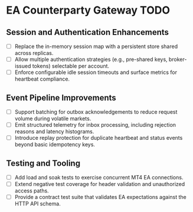 # EA Counterparty Gateway TODO

## Session and Authentication Enhancements
- [ ] Replace the in-memory session map with a persistent store shared across replicas.
- [ ] Allow multiple authentication strategies (e.g., pre-shared keys, broker-issued tokens) selectable per account.
- [ ] Enforce configurable idle session timeouts and surface metrics for heartbeat compliance.

## Event Pipeline Improvements
- [ ] Support batching for outbox acknowledgements to reduce request volume during volatile markets.
- [ ] Emit structured telemetry for inbox processing, including rejection reasons and latency histograms.
- [ ] Introduce replay protection for duplicate heartbeat and status events beyond basic idempotency keys.

## Testing and Tooling
- [ ] Add load and soak tests to exercise concurrent MT4 EA connections.
- [ ] Extend negative test coverage for header validation and unauthorized access paths.
- [ ] Provide a contract test suite that validates EA expectations against the HTTP API schema.
